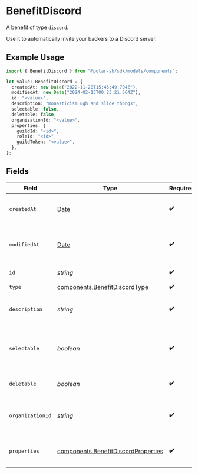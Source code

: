 # BenefitDiscord

A benefit of type `discord`.

Use it to automatically invite your backers to a Discord server.

## Example Usage

```typescript
import { BenefitDiscord } from "@polar-sh/sdk/models/components";

let value: BenefitDiscord = {
  createdAt: new Date("2022-11-20T15:45:49.704Z"),
  modifiedAt: new Date("2024-02-13T00:23:21.664Z"),
  id: "<value>",
  description: "monasticism ugh and slide thongs",
  selectable: false,
  deletable: false,
  organizationId: "<value>",
  properties: {
    guildId: "<id>",
    roleId: "<id>",
    guildToken: "<value>",
  },
};
```

## Fields

| Field                                                                                         | Type                                                                                          | Required                                                                                      | Description                                                                                   |
| --------------------------------------------------------------------------------------------- | --------------------------------------------------------------------------------------------- | --------------------------------------------------------------------------------------------- | --------------------------------------------------------------------------------------------- |
| `createdAt`                                                                                   | [Date](https://developer.mozilla.org/en-US/docs/Web/JavaScript/Reference/Global_Objects/Date) | :heavy_check_mark:                                                                            | Creation timestamp of the object.                                                             |
| `modifiedAt`                                                                                  | [Date](https://developer.mozilla.org/en-US/docs/Web/JavaScript/Reference/Global_Objects/Date) | :heavy_check_mark:                                                                            | Last modification timestamp of the object.                                                    |
| `id`                                                                                          | *string*                                                                                      | :heavy_check_mark:                                                                            | The ID of the benefit.                                                                        |
| `type`                                                                                        | [components.BenefitDiscordType](../../models/components/benefitdiscordtype.md)                | :heavy_check_mark:                                                                            | N/A                                                                                           |
| `description`                                                                                 | *string*                                                                                      | :heavy_check_mark:                                                                            | The description of the benefit.                                                               |
| `selectable`                                                                                  | *boolean*                                                                                     | :heavy_check_mark:                                                                            | Whether the benefit is selectable when creating a product.                                    |
| `deletable`                                                                                   | *boolean*                                                                                     | :heavy_check_mark:                                                                            | Whether the benefit is deletable.                                                             |
| `organizationId`                                                                              | *string*                                                                                      | :heavy_check_mark:                                                                            | The ID of the organization owning the benefit.                                                |
| `properties`                                                                                  | [components.BenefitDiscordProperties](../../models/components/benefitdiscordproperties.md)    | :heavy_check_mark:                                                                            | Properties for a benefit of type `discord`.                                                   |